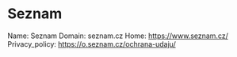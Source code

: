 
# Seznam

Name: Seznam
Domain: seznam.cz
Home: https://www.seznam.cz/
Privacy_policy: https://o.seznam.cz/ochrana-udaju/
